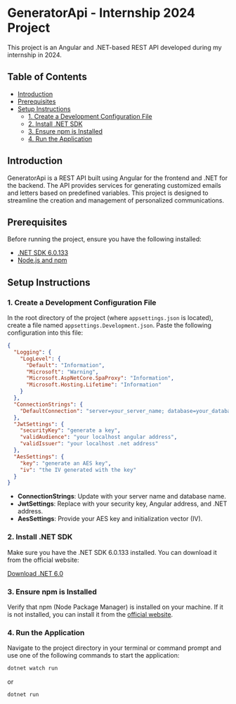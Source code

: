 # GeneratorApi - Internship 2024 Project

This project is an Angular and .NET-based REST API developed during my internship in 2024.

## Table of Contents

- [Introduction](#introduction)
- [Prerequisites](#prerequisites)
- [Setup Instructions](#setup-instructions)
  - [1. Create a Development Configuration File](#1-create-a-development-configuration-file)
  - [2. Install .NET SDK](#2-install-net-sdk)
  - [3. Ensure npm is Installed](#3-ensure-npm-is-installed)
  - [4. Run the Application](#4-run-the-application)

## Introduction

GeneratorApi is a REST API built using Angular for the frontend and .NET for the backend. The API provides services for generating customized emails and letters based on predefined variables. This project is designed to streamline the creation and management of personalized communications.

## Prerequisites

Before running the project, ensure you have the following installed:

- [.NET SDK 6.0.133](https://dotnet.microsoft.com/en-us/download/dotnet/6.0)
- [Node.js and npm](https://www.npmjs.com/get-npm)

## Setup Instructions

### 1. Create a Development Configuration File

In the root directory of the project (where `appsettings.json` is located), create a file named `appsettings.Development.json`. Paste the following configuration into this file:

```json
{
  "Logging": {
    "LogLevel": {
      "Default": "Information",
      "Microsoft": "Warning",
      "Microsoft.AspNetCore.SpaProxy": "Information",
      "Microsoft.Hosting.Lifetime": "Information"
    }
  },
  "ConnectionStrings": {
    "DefaultConnection": "server=your_server_name; database=your_database_name; Trusted_connection=True; encrypt=false"
  },
  "JwtSettings": {
    "securityKey": "generate a key",
    "validAudience": "your localhost angular address",
    "validIssuer": "your localhost .net address"
  },
  "AesSettings": {
    "key": "generate an AES key",
    "iv": "the IV generated with the key"
  }
}
```

- **ConnectionStrings**: Update with your server name and database name.
- **JwtSettings**: Replace with your security key, Angular address, and .NET address.
- **AesSettings**: Provide your AES key and initialization vector (IV).

### 2. Install .NET SDK

Make sure you have the .NET SDK 6.0.133 installed. You can download it from the official website:

[Download .NET 6.0](https://dotnet.microsoft.com/en-us/download/dotnet/6.0)

### 3. Ensure npm is Installed

Verify that npm (Node Package Manager) is installed on your machine. If it is not installed, you can install it from the [official website](https://www.npmjs.com/get-npm).

### 4. Run the Application

Navigate to the project directory in your terminal or command prompt and use one of the following commands to start the application:

```bash
dotnet watch run
```

or

```bash
dotnet run
```
